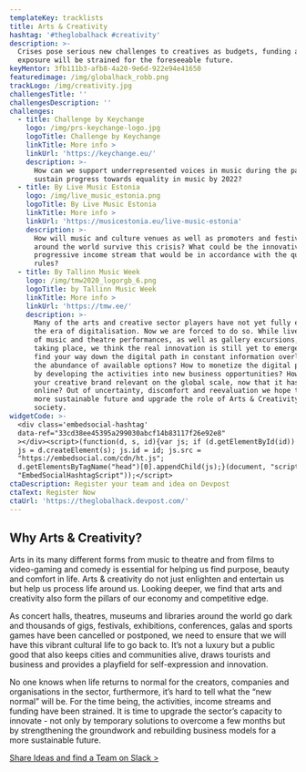```yaml
---
templateKey: tracklists
title: Arts & Creativity
hashtag: '#theglobalhack #creativity'
description: >-
  Crises pose serious new challenges to creatives as budgets, funding and
  exposure will be strained for the foreseeable future.
keyMentor: 3fb111b3-afb8-4a20-9e6d-922e94e41650
featuredimage: /img/globalhack_robb.png
trackLogo: /img/creativity.jpg
challengesTitle: ''
challengesDescription: ''
challenges:
  - title: Challenge by Keychange
    logo: /img/prs-keychange-logo.jpg
    logoTitle: Challenge by Keychange
    linkTitle: More info >
    linkUrl: 'https://keychange.eu/'
    description: >-
      How can we support underrepresented voices in music during the pandemic to
      sustain progress towards equality in music by 2022?
  - title: By Live Music Estonia
    logo: /img/live_music_estonia.png
    logoTitle: By Live Music Estonia
    linkTitle: More info >
    linkUrl: 'https://musicestonia.eu/live-music-estonia'
    description: >-
      How will music and culture venues as well as promoters and festivals
      around the world survive this crisis? What could be the innovative,
      progressive income stream that would be in accordance with the quarantine
      rules?
  - title: By Tallinn Music Week
    logo: /img/tmw2020_logorgb_6.png
    logoTitle: by Tallinn Music Week
    linkTitle: More info >
    linkUrl: 'https://tmw.ee/'
    description: >-
      Many of the arts and creative sector players have not yet fully embraced
      the era of digitalisation. Now we are forced to do so. While live streams
      of music and theatre performances, as well as gallery excursions, are
      taking place, we think the real innovation is still yet to emerge. How to
      find your way down the digital path in constant information overload and
      the abundance of available options? How to monetize the digital presence
      by developing the activities into new business opportunities? How to make
      your creative brand relevant on the global scale, now that it has reached
      online? Out of uncertainty, discomfort and reevaluation we hope to build a
      more sustainable future and upgrade the role of Arts & Creativity in the
      society.
widgetCode: >-
  <div class='embedsocial-hashtag'
  data-ref="33cd38ee45395a299030abcf14b83117f26e92e8"
  ></div><script>(function(d, s, id){var js; if (d.getElementById(id)) {return;}
  js = d.createElement(s); js.id = id; js.src =
  "https://embedsocial.com/cdn/ht.js";
  d.getElementsByTagName("head")[0].appendChild(js);}(document, "script",
  "EmbedSocialHashtagScript"));</script>
ctaDescription: Register your team and idea on Devpost
ctaText: Register Now
ctaUrl: 'https://theglobalhack.devpost.com/'
---
```

## **Why Arts & Creativity?**

Arts in its many different forms from music to theatre and from films to video-gaming and comedy is essential for helping us find purpose, beauty and comfort in life. Arts & creativity do not just enlighten and entertain us but help us process life around us. Looking deeper, we find that arts and creativity also form the pillars of our economy and competitive edge.

As concert halls, theatres, museums and libraries around the world go dark and thousands of gigs, festivals, exhibitions, conferences, galas and sports games have been cancelled or postponed, we need to ensure that we will have this vibrant cultural life to go back to. It’s not a luxury but a public good that also keeps cities and communities alive, draws tourists and business and provides a playfield for self-expression and innovation.

No one knows when life returns to normal for the creators, companies and organisations in the sector, furthermore, it’s hard to tell what the “new normal” will be. For the time being, the activities, income streams and funding have been strained. It is time to upgrade the sector’s capacity to innovate - not only by temporary solutions to overcome a few months but by strengthening the groundwork and rebuilding business models for a more sustainable future.

[Share Ideas and find a Team on Slack >](http://theglobalhack.com/slack)
